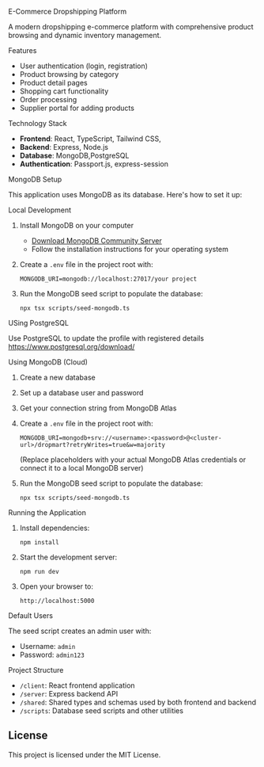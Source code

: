  E-Commerce Dropshipping Platform

A modern dropshipping e-commerce platform with comprehensive product browsing and dynamic inventory management.

Features

- User authentication (login, registration)
- Product browsing by category
- Product detail pages
- Shopping cart functionality
- Order processing
- Supplier portal for adding products

 Technology Stack

- **Frontend**: React, TypeScript, Tailwind CSS, 
- **Backend**: Express, Node.js
- **Database**: MongoDB,PostgreSQL
- **Authentication**: Passport.js, express-session

 MongoDB Setup

This application uses MongoDB as its database. Here's how to set it up:

 Local Development

1. Install MongoDB on your computer
   - [Download MongoDB Community Server](https://www.mongodb.com/try/download/community)
   - Follow the installation instructions for your operating system

2. Create a `.env` file in the project root with:
   ```
   MONGODB_URI=mongodb://localhost:27017/your project
   ```

3. Run the MongoDB seed script to populate the database:
   ```
   npx tsx scripts/seed-mongodb.ts
   ``` 
USing PostgreSQL

Use PostgreSQL to update the profile with registered details
https://www.postgresql.org/download/

Using MongoDB  (Cloud)

1. Create a new database
2. Set up a database user and password
3. Get your connection string from MongoDB Atlas
4. Create a `.env` file in the project root with:
   ```
   MONGODB_URI=mongodb+srv://<username>:<password>@<cluster-url>/dropmart?retryWrites=true&w=majority
   ```
   (Replace placeholders with your actual MongoDB Atlas credentials or connect it to a local MongoDB server)

5. Run the MongoDB seed script to populate the database:
   ```
   npx tsx scripts/seed-mongodb.ts
   ```

Running the Application

1. Install dependencies:
   ```
   npm install
   ```

2. Start the development server:
   ```
   npm run dev
   ```

3. Open your browser to:
   ```
   http://localhost:5000
   ```

 Default Users

The seed script creates an admin user with:
- Username: `admin`
- Password: `admin123`

 Project Structure

- `/client`: React frontend application
- `/server`: Express backend API
- `/shared`: Shared types and schemas used by both frontend and backend
- `/scripts`: Database seed scripts and other utilities

## License

This project is licensed under the MIT License.

